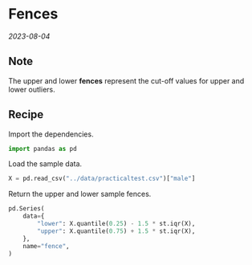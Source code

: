 
# Fences

*2023-08-04*

## Note

The upper and lower **fences** represent the cut-off values for upper and lower outliers.

## Recipe

Import the dependencies.

```python
import pandas as pd
```

Load the sample data.

```python
X = pd.read_csv("../data/practicaltest.csv")["male"]
```

Return the upper and lower sample fences.

```python
pd.Series(
    data={
        "lower": X.quantile(0.25) - 1.5 * st.iqr(X),
        "upper": X.quantile(0.75) + 1.5 * st.iqr(X),
    },
    name="fence",
)
```
